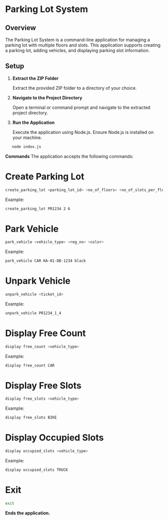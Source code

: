 # Parking Lot System

## Overview

The Parking Lot System is a command-line application for managing a parking lot with multiple floors and slots. This application supports creating a parking lot, adding vehicles, and displaying parking slot information.

## Setup

1. **Extract the ZIP Folder**

   Extract the provided ZIP folder to a directory of your choice.

2. **Navigate to the Project Directory**

   Open a terminal or command prompt and navigate to the extracted project directory.

3. **Run the Application**

   Execute the application using Node.js. Ensure Node.js is installed on your machine.

```bash
   node index.js
```



**Commands**
The application accepts the following commands:

# Create Parking Lot

```bash
create_parking_lot <parking_lot_id> <no_of_floors> <no_of_slots_per_floor>
```

Example:

```bash
create_parking_lot PR1234 2 6
```

# Park Vehicle

```bash
park_vehicle <vehicle_type> <reg_no> <color>
```

Example:

```bash
park_vehicle CAR KA-01-DB-1234 black
```

# Unpark Vehicle

```bash
unpark_vehicle <ticket_id>
```

Example:

```bash
unpark_vehicle PR1234_1_4
```

# Display Free Count

```bash
display free_count <vehicle_type>
```

Example:

```bash
display free_count CAR
```

# Display Free Slots

```bash
display free_slots <vehicle_type>
```

Example:

```bash
display free_slots BIKE
```

# Display Occupied Slots

```bash
display occupied_slots <vehicle_type>
```

Example:

```bash
display occupied_slots TRUCK
```
# Exit

```bash
exit
```

**Ends the application.**